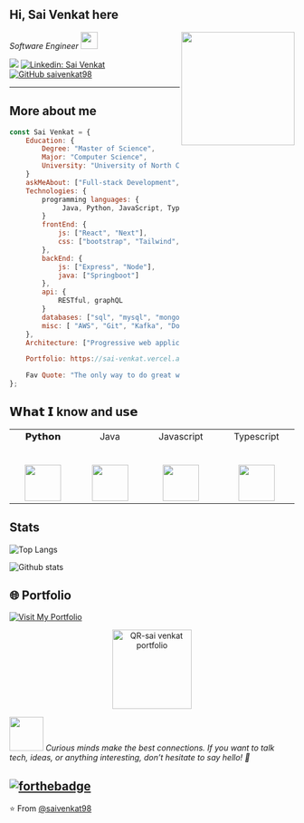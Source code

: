 <h2> Hi, Sai Venkat here</h2>

<img align='right' src="https://media.giphy.com/media/qgQUggAC3Pfv687qPC/giphy.gif?cid=790b7611yp0jiunk7v8tqhv65lyfs6218cr3ywi8tmttpjl5&ep=v1_gifs_search&rid=giphy.gif&ct=g" width="200">
<p><em>Software Engineer    <img src="https://media.giphy.com/media/WUlplcMpOCEmTGBtBW/giphy.gif" width="30"> 
</em></p>

[![](https://img.shields.io/badge/Gmail-rapol.svk@gmail.com-red)](mailto:rapol.svk@gmail.com)
[![Linkedin: Sai Venkat](https://img.shields.io/badge/-SaiVenkat-blue?style=flat-square&logo=Linkedin&logoColor=white&link=https://www.linkedin.com/in/sai-venkat-kumar-rapol-897895159/)](https://www.linkedin.com/in/sai-venkat-kumar-rapol-897895159/)
[![GitHub saivenkat98](https://img.shields.io/github/followers/saivenkat98?label=follow&style=social)](https://github.com/saivenkat98)

---
## More about me  

```javascript
const Sai Venkat = {
    Education: {
        Degree: "Master of Science",
        Major: "Computer Science",
        University: "University of North Carolina at Charlotte"
    }
    askMeAbout: ["Full-stack Development", "Web Development", "Backend Development"],
    Technologies: {
        programming languages: {
             Java, Python, JavaScript, TypeScript
        }
        frontEnd: {
            js: ["React", "Next"],
            css: ["bootstrap", "Tailwind", "material-ui"]
        },
        backEnd: {
            js: ["Express", "Node"],
            java: ["Springboot"]
        },
        api: {
            RESTful, graphQL
        }
        databases: ["sql", "mysql", "mongodb", "postgresql"],
        misc: [ "AWS", "Git", "Kafka", "Docker" ]
    },
    Architecture: ["Progressive web applications", "Single page applications", "component-based architecture],

    Portfolio: https://sai-venkat.vercel.app/ ,

    Fav Quote: "The only way to do great work is to love what you do."
};
```


## 𝗪𝗵𝗮𝘁 𝗜 know and u𝘀𝗲

<table>
  <tbody>
    <tr valign="top">
      <td width="15%" align="center">
        <span>𝗣𝘆𝘁𝗵𝗼𝗻</span><br><br><br>
        <img height="64px" src="https://cdn.svgporn.com/logos/python.svg">
      </td>
      <td width="15%" align="center">
        <span>Java</span><br><br><br>
        <img height="64px" src="https://cdn.svgporn.com/logos/java.svg">
      </td>
      <td width="15%" align="center">
        <span>Javascript</span><br><br><br>
        <img height="64px" src="https://cdn.svgporn.com/logos/javascript.svg">
      </td>
      <td width="15%" align="center">
        <span>Typescript</span><br><br><br>
        <img height="64px" src="https://cdn.svgporn.com/logos/typescript.svg">
      </td>
    </tr>
  </tbody>
</table>


## Stats


![Top Langs](https://github-readme-stats.vercel.app/api/top-langs/?username=saivenkat98\&layout=compact)

![Github stats](https://github-readme-stats.vercel.app/api?username=saivenkat98&show_icons=true&hide_border=true)

## 🌐 Portfolio

[![Visit My Portfolio](https://img.shields.io/badge/Click%20to%20Visit-My%20Website-blue?style=for-the-badge&logo=vercel)](https://sai-venkat.vercel.app/)

<p align="center">
  <img src="https://github.com/user-attachments/assets/be724bc8-7e69-45da-8de0-b94a5be01dda" alt="QR-sai venkat portfolio" width="140"/>
</p>


<img src="https://media.giphy.com/media/LnQjpWaON8nhr21vNW/giphy.gif" width="60"> <em>Curious minds make the best connections. If you want to talk tech, ideas, or anything interesting, don’t hesitate to say hello! 🌱</em>

[![forthebadge](https://forthebadge.com/images/badges/built-with-love.svg)](https://forthebadge.com) 
---
⭐️ From [@saivenkat98](https://github.com/saivenkat98)
